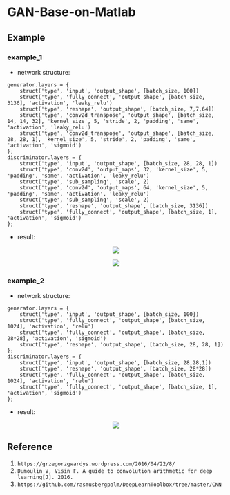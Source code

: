 # GAN-Base-on-Matlab

## Example
### example_1
* network structure:
```
generator.layers = {
    struct('type', 'input', 'output_shape', [batch_size, 100]) 
    struct('type', 'fully_connect', 'output_shape', [batch_size, 3136], 'activation', 'leaky_relu')
    struct('type', 'reshape', 'output_shape', [batch_size, 7,7,64])
    struct('type', 'conv2d_transpose', 'output_shape', [batch_size, 14, 14, 32], 'kernel_size', 5, 'stride', 2, 'padding', 'same', 'activation', 'leaky_relu')
    struct('type', 'conv2d_transpose', 'output_shape', [batch_size, 28, 28, 1], 'kernel_size', 5, 'stride', 2, 'padding', 'same', 'activation', 'sigmoid')
};
discriminator.layers = {
    struct('type', 'input', 'output_shape', [batch_size, 28, 28, 1])
    struct('type', 'conv2d', 'output_maps', 32, 'kernel_size', 5, 'padding', 'same', 'activation', 'leaky_relu')
    struct('type', 'sub_sampling', 'scale', 2)
    struct('type', 'conv2d', 'output_maps', 64, 'kernel_size', 5, 'padding', 'same', 'activation', 'leaky_relu')
    struct('type', 'sub_sampling', 'scale', 2)
    struct('type', 'reshape', 'output_shape', [batch_size, 3136])
    struct('type', 'fully_connect', 'output_shape', [batch_size, 1], 'activation', 'sigmoid')
};
```
* result:

<p align="center">
    <img src="https://github.com/JZhaoCH/GAN-Base-on-Matlab/blob/master/readme_images/1.png">
</p>

<p align="center">
    <img src="https://github.com/JZhaoCH/GAN-Base-on-Matlab/blob/master/readme_images/2.png">
</p>

### example_2
* network structure:
```
generator.layers = {
    struct('type', 'input', 'output_shape', [batch_size, 100]) 
    struct('type', 'fully_connect', 'output_shape', [batch_size, 1024], 'activation', 'relu')
    struct('type', 'fully_connect', 'output_shape', [batch_size, 28*28], 'activation', 'sigmoid') 
    struct('type', 'reshape', 'output_shape', [batch_size, 28, 28, 1])
};
discriminator.layers = {
    struct('type', 'input', 'output_shape', [batch_size, 28,28,1])
    struct('type', 'reshape', 'output_shape', [batch_size, 28*28]) 
    struct('type', 'fully_connect', 'output_shape', [batch_size, 1024], 'activation', 'relu')
    struct('type', 'fully_connect', 'output_shape', [batch_size, 1], 'activation', 'sigmoid') 
};
```
* result:

<p align="center">
    <img src="https://github.com/JZhaoCH/GAN-Base-on-Matlab/blob/master/readme_images/3.png">
</p>

## Reference
1. `https://grzegorzgwardys.wordpress.com/2016/04/22/8/`
2. `Dumoulin V, Visin F. A guide to convolution arithmetic for deep learning[J]. 2016.`
3. `https://github.com/rasmusbergpalm/DeepLearnToolbox/tree/master/CNN`
